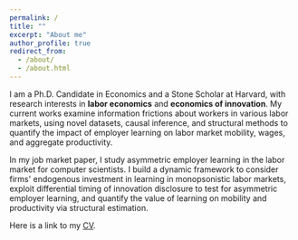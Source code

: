 ```yaml
---
permalink: /
title: ""
excerpt: "About me"
author_profile: true
redirect_from: 
  - /about/
  - /about.html
---
```


I am a Ph.D. Candidate in Economics and a Stone Scholar at Harvard, with research interests in **labor economics** and **economics of innovation**. My current works examine information frictions about workers in various labor markets, using novel datasets, causal inference, and structural methods to quantify the impact of employer learning on labor market mobility, wages, and aggregate productivity. 

In my job market paper, I study asymmetric employer learning in the labor market for computer scientists. I build a dynamic framework to consider firms' endogenous investment in learning in monopsonistic labor markets, exploit differential timing of innovation disclosure to test for asymmetric employer learning, and quantify the value of learning on mobility and productivity via structural estimation. 

Here is a link to my [CV](/files/AW_CV_2023.pdf). 
